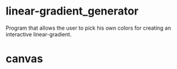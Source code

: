 # linear-gradient_generator

Program that allows the user to pick his own colors for creating an interactive linear-gradient.

# canvas 